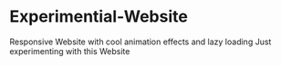 # Experimential-Website
Responsive Website with cool animation effects and lazy loading
Just experimenting with this Website
